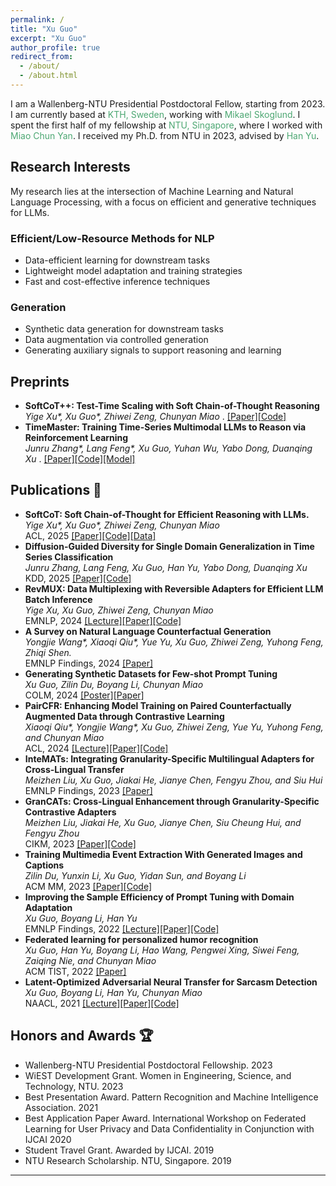```yaml
---
permalink: /
title: "Xu Guo"
excerpt: "Xu Guo"
author_profile: true
redirect_from: 
  - /about/
  - /about.html
---
```


I am a Wallenberg-NTU Presidential Postdoctoral Fellow, starting from 2023. I am currently based at <a href="https://www.kth.se/" style="color: #4ca772; text-decoration: none;">KTH, Sweden</a>, working with <a href="https://people.kth.se/~skoglund/" style="color: #4ca772; text-decoration: none;">Mikael Skoglund</a>. I spent the first half of my fellowship at <a href="https://www.ntu.edu.sg/" style="color: #4ca772; text-decoration: none;">NTU, Singapore</a>, where I worked with <a href="https://dr.ntu.edu.sg/cris/rp/rp00084" style="color: #4ca772; text-decoration: none;">Miao Chun Yan</a>. I received my Ph.D. from NTU in 2023, advised by <a href="https://personal.ntu.edu.sg/han.yu/" style="color: #4ca772; text-decoration: none;">Han Yu</a>.

## Research Interests 

My research lies at the intersection of Machine Learning and Natural Language Processing, with a focus on efficient and generative techniques for LLMs.

### Efficient/Low-Resource Methods for NLP
* Data-efficient learning for downstream tasks
* Lightweight model adaptation and training strategies
* Fast and cost-effective inference techniques

### Generation
* Synthetic data generation for downstream tasks
* Data augmentation via controlled generation
* Generating auxiliary signals to support reasoning and learning

<!-- > Research Interests: 1. Natural Language Processing (Pretrained Language Models, Language Understanding, Language Generation, etc.); 2. Machine Learning (Transfer Learning, Adversarial Learning, Federated Learning, etc.).

My PhD research was mostly driven by developing algorithms to adapt (🔥) Pretrained Language Models (PLMs) to low-resource domains against potential domain shift. 
Check out the survey, <a href="https://arxiv.org/pdf/2211.03154.pdf" style="color: #4ca772; text-decoration: none;">on the domain adaptation and generalization of pretrained lanaguage models</a>. 
My thesis, <a href="https://dr.ntu.edu.sg/bitstream/10356/167965/2/PhD_Thesis_GuoXu.pdf" style="color: #4ca772; text-decoration: none;">data-efficient domain adaptation for pretrained language models</a>, 
provides a few promising solutions, such as latent optimization<sup>[[1]](https://aclanthology.org/2021.naacl-main.425.pdf)</sup>, parameter-efficient adaptation<sup>[[2]](https://aclanthology.org/2022.findings-emnlp.258.pdf)</sup> (❄️), 
and personalization<sup>[[3]](https://dl.acm.org/doi/10.1145/3511710)</sup>, to boost PLMs in data-scarce domains under different resource constraints and settings. 

On top of larger PLMs or LLMs for short, my postdoctoral research focus on delivering societal benefits through, e.g., Generative AI<sup>[[4]](https://arxiv.org/pdf/2403.04190)</sup> and Green AI in the real world.
In general, I work on efficient synthetic data generation methods<sup>[[5]](https://dl.acm.org/doi/pdf/10.1145/3581783.3612526),[[6]](https://openreview.net/pdf/22a35aecb8e57c14e0f014a23df9807ab7d1a1e1.pdf)</sup>, 
enhancing the robustness of LLMs<sup>💪</sup><sup>[[7]](https://arxiv.org/pdf/2406.06633),[[8]](https://arxiv.org/pdf/2407.03993)</sup>, 
accelerating LLM<sup>🚀[[9]](https://arxiv.org/pdf/2410.04519)</sup> inference for high throughput, 
and merging LLM for seamless plug-and-play integration.
They are mainly done in a parameter-efficient manner and aim to contribute to our sustainable earth. -->

## Preprints
* **SoftCoT++: Test-Time Scaling with Soft Chain-of-Thought Reasoning**
  <br>_Yige Xu*, Xu Guo*, Zhiwei Zeng, Chunyan Miao_ . [[Paper]](https://arxiv.org/abs/2505.11484)[[Code]](https://github.com/xuyige/SoftCoT)
* **TimeMaster: Training Time-Series Multimodal LLMs to Reason via Reinforcement Learning**
  <br>_Junru Zhang*, Lang Feng*, Xu Guo, Yuhan Wu, Yabo Dong, Duanqing Xu_ . [[Paper]](https://arxiv.org/abs/2506.13705)[[Code]](https://github.com/langfengQ/TimeMaster)[[Model]](https://huggingface.co/langfeng01/TimeMaster-SFT-Qwen2.5-VL-3B-CTU)
   


## Publications 📖
* **SoftCoT: Soft Chain-of-Thought for Efficient Reasoning with LLMs.**
  <br>_Yige Xu*, Xu Guo*, Zhiwei Zeng, Chunyan Miao_
  <br>ACL, 2025 [[Paper]](https://arxiv.org/abs/2502.12134)[[Code]](https://github.com/xuyige/SoftCoT)[[Data]](https://huggingface.co/datasets/xuyige/ASDiv-Aug)
* **Diffusion-Guided Diversity for Single Domain Generalization in Time Series Classification**
  <br>_Junru Zhang, Lang Feng, Xu Guo, Han Yu, Yabo Dong, Duanqing Xu_
  <br>KDD, 2025 [[Paper]](https://dl.acm.org/doi/10.1145/3711896.3736909)[[Code]](https://zenodo.org/records/15495436)
* **RevMUX: Data Multiplexing with Reversible Adapters for Efficient LLM Batch Inference**
  <br>_Yige Xu, Xu Guo, Zhiwei Zeng, Chunyan Miao_
  <br>EMNLP, 2024 [[Lecture]](https://www.youtube.com/watch?v=ZVZszfrKngE)[[Paper]](https://aclanthology.org/2024.emnlp-main.1232.pdf)[[Code]](https://github.com/xuyige/RevMUX)
* **A Survey on Natural Language Counterfactual Generation**
  <br>_Yongjie Wang*, Xiaoqi Qiu*, Yue Yu, Xu Guo, Zhiwei Zeng, Yuhong Feng, Zhiqi Shen._
  <br>EMNLP Findings, 2024 [[Paper]](https://aclanthology.org/2024.findings-emnlp.276.pdf)
* **Generating Synthetic Datasets for Few-shot Prompt Tuning**
  <br>_Xu Guo, Zilin Du, Boyang Li, Chunyan Miao_
  <br>COLM, 2024 [[Poster]](https://x.com/xuguo_nlp/status/1843294899611009062)[[Paper]](https://openreview.net/pdf/22a35aecb8e57c14e0f014a23df9807ab7d1a1e1.pdf)
* **PairCFR: Enhancing Model Training on Paired Counterfactually Augmented Data through Contrastive Learning**
  <br>_Xiaoqi Qiu*, Yongjie Wang\*, Xu Guo, Zhiwei Zeng, Yue Yu, Yuhong Feng, and Chunyan Miao_
  <br>ACL, 2024 [[Lecture]](https://doi.org/10.48448/dnw2-cq56)[[Paper]](https://aclanthology.org/2024.acl-long.646.pdf)[[Code]](https://github.com/Siki-cloud/PairCFR)
* **InteMATs: Integrating Granularity-Specific Multilingual Adapters for Cross-Lingual Transfer**
  <br>_Meizhen Liu, Xu Guo, Jiakai He, Jianye Chen, Fengyu Zhou, and Siu Hui_
  <br>EMNLP Findings, 2023 [[Paper]](https://aclanthology.org/2023.findings-emnlp.335.pdf)
* **GranCATs: Cross-Lingual Enhancement through Granularity-Specific Contrastive Adapters**
  <br>_Meizhen Liu, Jiakai He, Xu Guo, Jianye Chen, Siu Cheung Hui, and Fengyu Zhou_
  <br>CIKM, 2023 [[Paper]](https://dl.acm.org/doi/10.1145/3583780.3614896)[[Code]](https://github.com/meizhen-nlp/GranCATs)
* **Training Multimedia Event Extraction With Generated Images and Captions**
  <br>_Zilin Du, Yunxin Li, Xu Guo, Yidan Sun, and Boyang Li_
  <br>ACM MM, 2023 [[Paper]](https://dl.acm.org/doi/10.1145/3581783.3612526)[[Code]](https://github.com/ZILIN003/CAMEL)
* **Improving the Sample Efficiency of Prompt Tuning with Domain Adaptation**
  <br>_Xu Guo, Boyang Li, Han Yu_
  <br>EMNLP Findings, 2022 [[Lecture]](https://doi.org/10.48448/5wkx-cp69)[[Paper]](https://aclanthology.org/2022.findings-emnlp.258.pdf)[[Code]](https://github.com/guoxuxu/soft-prompt-transfer/tree/main/optima)
* **Federated learning for personalized humor recognition**
  <br>_Xu Guo, Han Yu, Boyang Li, Hao Wang, Pengwei Xing, Siwei Feng, Zaiqing Nie, and Chunyan Miao_
  <br>ACM TIST, 2022 [[Paper]](https://dl.acm.org/doi/10.1145/3511710)
* **Latent-Optimized Adversarial Neural Transfer for Sarcasm Detection**
  <br>_Xu Guo, Boyang Li, Han Yu, Chunyan Miao_
  <br>NAACL, 2021 [[Lecture]](https://doi.org/10.48448/6j9r-gh59)[[Paper]](https://aclanthology.org/2021.naacl-main.425.pdf)[[Code]](https://github.com/guoxuxu/LOANT)


## Honors and Awards 🏆
* Wallenberg-NTU Presidential Postdoctoral Fellowship. 2023
* WiEST Development Grant. Women in Engineering, Science, and Technology, NTU. 2023
* Best Presentation Award. Pattern Recognition and Machine Intelligence Association. 2021
* Best Application Paper Award. International Workshop on Federated Learning for User Privacy and Data Confidentiality
in Conjunction with IJCAI 2020
* Student Travel Grant. Awarded by IJCAI. 2019
* NTU Research Scholarship. NTU, Singapore. 2019


----
